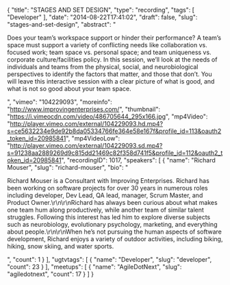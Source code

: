 {
  "title": "STAGES AND SET DESIGN",
  "type": "recording",
  "tags": [
    "Developer"
  ],
  "date": "2014-08-22T17:41:02",
  "draft": false,
  "slug": "stages-and-set-design",
  "abstract": "<p>Does your team’s workspace support or hinder their performance? A team’s space must support a variety of conflicting needs like collaboration vs. focused work; team space vs. personal space; and team uniqueness vs. corporate culture/facilities policy. In this session, we’ll look at the needs of individuals and teams from the physical, social, and neurobiological perspectives to identify the factors that matter, and those that don’t. You will leave this interactive session with a clear picture of what is good, and what is not so good about your team space.</p>",
  "vimeo": "104229093",
  "moreinfo": "http://www.improvingenterprises.com/",
  "thumbnail": "https://i.vimeocdn.com/video/486705644_295x166.jpg",
  "mp4Video": "http://player.vimeo.com/external/104229093.hd.mp4?s=ce5632234e9de92b8da05334766fe364e58e167f&profile_id=113&oauth2_token_id=20985841",
  "mp4VideoLow": "http://player.vimeo.com/external/104229093.sd.mp4?s=91238aa2889269d9c815dd21469c82f358d741f5&profile_id=112&oauth2_token_id=20985841",
  "recordingID": 1017,
  "speakers": [
    {
      "name": "Richard Mouser",
      "slug": "richard-mouser",
      "bio": "<p>Richard Mouser is a Consultant with Improving Enterprises. Richard has been working on software projects for over 30 years in numerous roles including developer, Dev Lead, QA lead, manager, Scrum Master, and Product Owner.\r\n\r\nRichard has always been curious about what makes one team hum along productively, while another team of similar talent struggles. Following this interest has led him to explore diverse subjects such as neurobiology, evolutionary psychology, marketing, and everything about people.\r\n\r\nWhen he’s not pursuing the human aspects of software development, Richard enjoys a variety of outdoor activities, including biking, hiking, snow skiing, and water sports.</p>",
      "count": 1
    }
  ],
  "ugtvtags": [
    {
      "name": "Developer",
      "slug": "developer",
      "count": 23
    }
  ],
  "meetups": [
    {
      "name": "AgileDotNext",
      "slug": "agiledotnext",
      "count": 17
    }
  ]
}